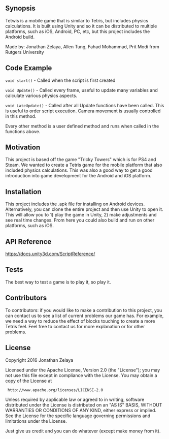 ## Synopsis

Tetwis is a mobile game that is similar to Tetris, but includes physics calculations. It is built using Unity and so it can be distributed to multiple platforms, such as iOS, Android, PC, etc, but this project includes the Android build. 

Made by:
Jonathan Zelaya, Allen Tung, Fahad Mohammad, Prit Modi from Rutgers University

## Code Example

`void start()`      -  Called when the script is first created

`void Update()`     -  Called every frame, useful to update many variables and calculate various physics aspects.

`void LateUpdate()` -  Called after all Update functions have been called. This is useful to order script execution. Camera movement
                     is usually controlled in this method.
                     
Every other method is a user defined method and runs when called in the functions above.

## Motivation

This project is based off the game "Tricky Towers" which is for PS4 and Steam. We wanted to create a Tetris game for the mobile platform that also included physics calculations. This was also a good way to get a good introduction into game development for the Android and iOS platform.

## Installation

This project includes the .apk file for installing on Android devices. Alternatively, you can clone the entire project and then use Unity to open it. This will allow you to 1) play the game in Unity, 2) make adjustments and see real time changes. From here you could also build and run on other platforms, such as iOS.

## API Reference

https://docs.unity3d.com/ScriptReference/

## Tests

The best way to test a game is to play it, so play it.

## Contributors

To contributors: if you would like to make a contribution to this project, you can contact us to see a list of current problems our game has. For example, we need a way to reduce the effect of blocks touching to create a more Tetris feel. Feel free to contact us for more explanation or for other problems.

## License

Copyright 2016 Jonathan Zelaya

   Licensed under the Apache License, Version 2.0 (the "License");
   you may not use this file except in compliance with the License.
   You may obtain a copy of the License at
   
     http://www.apache.org/licenses/LICENSE-2.0

   Unless required by applicable law or agreed to in writing, software
   distributed under the License is distributed on an "AS IS" BASIS,
   WITHOUT WARRANTIES OR CONDITIONS OF ANY KIND, either express or implied.
   See the License for the specific language governing permissions and
   limitations under the License.

Just give us credit and you can do whatever (except make money from it). 
